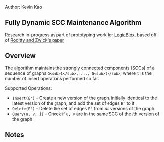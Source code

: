 Author: Kevin Kao

Fully Dynamic SCC Maintenance Algorithm
----
Research in-progress as part of prototyping work for [LogicBlox](http://www.logicblox.com), based off of [Roditty and Zwick's paper](http://dl.acm.org/citation.cfm?id=1007387&dl=ACM&coll=DL&CFID=446154922&CFTOKEN=78521305)


Overview
---
The algorithm maintains the strongly connected components (SCCs) of a sequence of graphs `G<sub>1</sub>, ..., G<sub>t</sub>`, where `t` is the number of insert operations performed so far. 

Supported Operations:

* <code>Insert(E')</code> - Create a new version of the graph, initially identical to the latest version of the graph, and add the set of edges <code>E'</code> to it
* <code>Delete(E')</code> - Delete the set of edges <code>E'</code> from <i>all</i> versions of the graph
* <code>Query(u, v, i)</code> - Check if <code>u, v</code> are in the same SCC of the <i>i</i>th version of the graph




Notes
---


